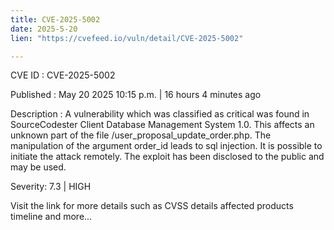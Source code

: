 ```yaml
---
title: CVE-2025-5002
date: 2025-5-20
lien: "https://cvefeed.io/vuln/detail/CVE-2025-5002"

---
```


CVE ID : CVE-2025-5002

Published :  May 20
2025
10:15 p.m. | 16 hours
4 minutes ago

Description : A vulnerability
which was classified as critical
was found in SourceCodester Client Database Management System 1.0. This affects an unknown part of the file /user_proposal_update_order.php. The manipulation of the argument order_id leads to sql injection. It is possible to initiate the attack remotely. The exploit has been disclosed to the public and may be used.

Severity: 7.3 | HIGH

Visit the link for more details
such as CVSS details
affected products
timeline
and more...
